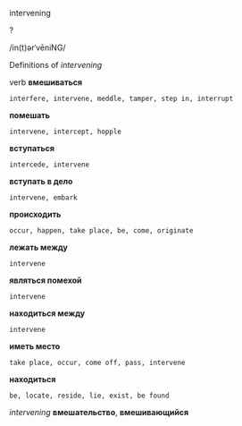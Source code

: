intervening

?

/in(t)ərˈvēniNG/

Definitions of _intervening_

verb
**вмешиваться**

    interfere, intervene, meddle, tamper, step in, interrupt
**помешать**

    intervene, intercept, hopple
**вступаться**

    intercede, intervene
**вступать в дело**

    intervene, embark
**происходить**

    occur, happen, take place, be, come, originate
**лежать между**

    intervene
**являться помехой**

    intervene
**находиться между**

    intervene
**иметь место**

    take place, occur, come off, pass, intervene
**находиться**

    be, locate, reside, lie, exist, be found

_intervening_
**вмешательство**, **вмешивающийся**